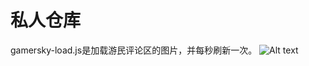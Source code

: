 # 私人仓库
gamersky-load.js是加载游民评论区的图片，并每秒刷新一次。
![Alt text](https://img1.gamersky.com/upimg/users/2020/09/03/origin_202009031733437024.jpg)
